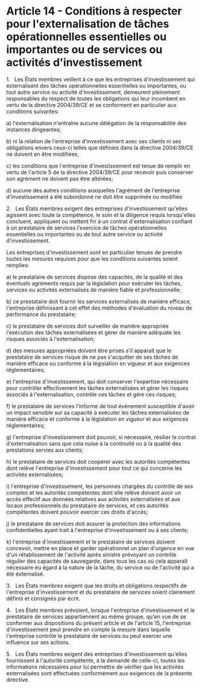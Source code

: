 # Article 14 - Conditions à respecter pour l'externalisation de tâches opérationnelles essentielles ou importantes ou de services ou activités d'investissement


1.   Les États membres veillent à ce que les entreprises d'investissement qui externalisent des tâches opérationnelles essentielles ou importantes, ou tout autre service ou activité d'investissement, demeurent pleinement responsables du respect de toutes les obligations qui leur incombent en vertu de la directive 2004/39/CE et se conforment en particulier aux conditions suivantes:

a) l'externalisation n'entraîne aucune délégation de la responsabilité des instances dirigeantes;

b) ni la relation de l'entreprise d'investissement avec ses clients ni ses obligations envers ceux-ci telles que définies dans la directive 2004/39/CE ne doivent en être modifiées;

c) les conditions que l'entreprise d'investissement est tenue de remplir en vertu de l'article 5 de la directive 2004/39/CE pour recevoir puis conserver son agrément ne doivent pas être altérées;

d) aucune des autres conditions auxquelles l'agrément de l'entreprise d'investissement a été subordonné ne doit être supprimée ou modifiée

2.   Les États membres exigent des entreprises d'investissement qu'elles agissent avec toute la compétence, le soin et la diligence requis lorsqu'elles concluent, appliquent ou mettent fin à un contrat d'externalisation confiant à un prestataire de services l'exercice de tâches opérationnelles essentielles ou importantes ou de tout autre service ou activité d'investissement.

Les entreprises d'investissement sont en particulier tenues de prendre toutes les mesures requises pour que les conditions suivantes soient remplies:

a) le prestataire de services dispose des capacités, de la qualité et des éventuels agréments requis par la législation pour exécuter les tâches, services ou activités externalisés de manière fiable et professionnelle;

b) ce prestataire doit fournir les services externalisés de manière efficace, l'entreprise définissant à cet effet des méthodes d'évaluation du niveau de performance du prestataire;

c) le prestataire de services doit surveiller de manière appropriée l'exécution des tâches externalisées et gérer de manière adéquate les risques associés à l'externalisation;

d) des mesures appropriées doivent être prises s'il apparaît que le prestataire de services risque de ne pas s'acquitter de ses tâches de manière efficace ou conforme à la législation en vigueur et aux exigences réglementaires;

e) l'entreprise d'investissement, qui doit conserver l'expertise nécessaire pour contrôler effectivement les tâches externalisées et gérer les risques associés à l'externalisation, contrôle ces tâches et gère ces risques;

f) le prestataire de services l'informe de tout événement susceptible d'avoir un impact sensible sur sa capacité à exécuter les tâches externalisées de manière efficace et conforme à la législation en vigueur et aux exigences réglementaires;

g) l'entreprise d'investissement doit pouvoir, si nécessaire, résilier le contrat d'externalisation sans que cela nuise à la continuité ou à la qualité des prestations servies aux clients;

h) le prestataire de services doit coopérer avec les autorités compétentes dont relève l'entreprise d'investissement pour tout ce qui concerne les activités externalisées;

i) l'entreprise d'investissement, les personnes chargées du contrôle de ses comptes et les autorités compétentes dont elle relève doivent avoir un accès effectif aux données relatives aux activités externalisées et aux locaux professionnels du prestataire de services, et ces autorités compétentes doivent pouvoir exercer ces droits d'accès;

j) le prestataire de services doit assurer la protection des informations confidentielles ayant trait à l'entreprise d'investissement ou à ses clients;

k) l'entreprise d'investissement et le prestataire de services doivent concevoir, mettre en place et garder opérationnel un plan d'urgence en vue d'un rétablissement de l'activité après sinistre prévoyant un contrôle régulier des capacités de sauvegarde, dans tous les cas où cela apparaît nécessaire eu égard à la nature de la tâche, du service ou de l'activité qui a été externalisé.

3.   Les États membres exigent que les droits et obligations respectifs de l'entreprise d'investissement et du prestataire de services soient clairement définis et consignés par écrit.

4.   Les États membres prévoient, lorsque l'entreprise d'investissement et le prestataire de services appartiennent au même groupe, qu'en vue de se conformer aux dispositions du présent article et de l'article 15, l'entreprise d'investissement peut prendre en compte la mesure dans laquelle l'entreprise contrôle le prestataire de services ou peut exercer une influence sur ses actions.

5.   Les États membres exigent des entreprises d'investissement qu'elles fournissent à l'autorité compétente, à la demande de celle-ci, toutes les informations nécessaires pour lui permettre de vérifier que les activités externalisées sont effectuées conformément aux exigences de la présente directive.
